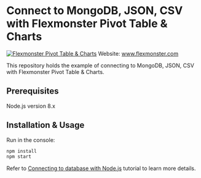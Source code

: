 # Connect to MongoDB, JSON, CSV with Flexmonster Pivot Table & Charts
[![Flexmonster Pivot Table & Charts](https://s3.amazonaws.com/flexmonster/github/fm-github-cover.png)](http://flexmonster.com)
Website: www.flexmonster.com

This repository holds the example of connecting to MongoDB, JSON, CSV with Flexmonster Pivot Table & Charts.

## Prerequisites

Node.js version 8.x

## Installation & Usage

Run in the console:

```bash
npm install
npm start
```

Refer to [Connecting to database with Node.js](https://www.flexmonster.com/doc/connecting-to-database-with-node-js/) tutorial to learn more details.

